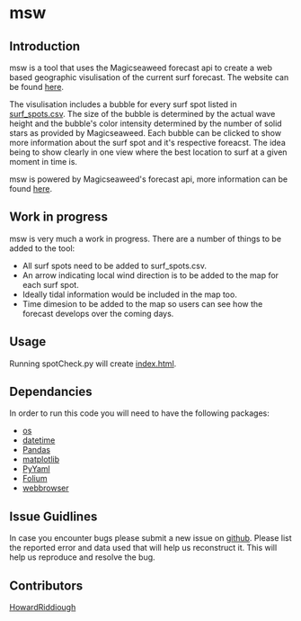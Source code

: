 # msw

## Introduction
msw is a tool that uses the Magicseaweed forecast api to create a web based geographic visulisation of the current surf forecast. The website can be found [here](https://howardriddiough.github.io/msw/).

The visulisation includes a bubble for every surf spot listed in [surf_spots.csv](https://github.com/HowardRiddiough/msw/blob/master/data/surfspots.csv). The size of the bubble is determined by the actual wave height and the bubble's color intensity determined by the number of solid stars as provided by Magicseaweed. Each bubble can be clicked to show more information about the surf spot and it's respective foreacst. The idea being to show clearly in one view where the best location to surf at a given moment in time is.

msw is powered by Magicseaweed's forecast api, more information can be found [here](https://magicseaweed.com/developer/api).

## Work in progress
msw is very much a work in progress. There are a number of things to be added to the tool:

* All surf spots need to be added to surf_spots.csv.
* An arrow indicating local wind direction is to be added to the map for each surf spot.
* Ideally tidal information would be included in the map too.
* Time dimesion to be added to the map so users can see how the forecast develops over the coming days.

## Usage
Running spotCheck.py will create [index.html](https://github.com/HowardRiddiough/msw/blob/master/index.html).

## Dependancies
In order to run this code you will need to have the following packages:

* [os](https://docs.python.org/2/library/os.html)
* [datetime](https://docs.python.org/2/library/datetime.html)
* [Pandas](https://pandas.pydata.org/pandas-docs/stable/)
* [matplotlib](https://matplotlib.org/contents.html)
* [PyYaml](https://github.com/yaml/pyyaml)
* [Folium](https://github.com/python-visualization/folium)
* [webbrowser](https://docs.python.org/2/library/webbrowser.html)

## Issue Guidlines
In case you encounter bugs please submit a new issue on [github](https://github.com/HowardRiddiough/msw/issues). Please list the reported error and data used that will help us reconstruct it. This will help us reproduce and resolve the bug.

## Contributors
[HowardRiddiough](https://github.com/HowardRiddiough)